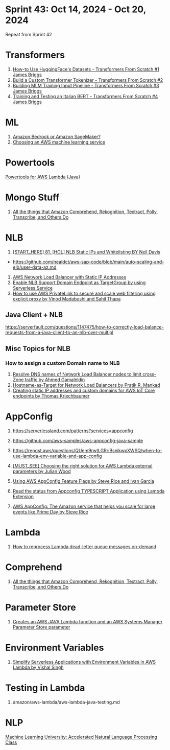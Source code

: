<h1>Sprint 43: Oct 14, 2024 - Oct 20, 2024</h1>

Repeat from Sprint 42

# Transformers

1. [How-to Use HuggingFace's Datasets - Transformers From Scratch #1 James Briggs](https://www.youtube.com/watch?v=GhGUZrcB-WM&list=PLIUOU7oqGTLj-k75kkirRrCybsJzCKCJW&index=1&pp=iAQB)
1. [Build a Custom Transformer Tokenizer - Transformers From Scratch #2](https://www.youtube.com/watch?v=JIeAB8vvBQo&list=PLIUOU7oqGTLj-k75kkirRrCybsJzCKCJW&index=2)
1. [Building MLM Training Input Pipeline - Transformers From Scratch #3 James Briggs](https://www.youtube.com/watch?v=heTYbpr9mD8&list=PLIUOU7oqGTLj-k75kkirRrCybsJzCKCJW&index=3&pp=iAQB)
1. [Training and Testing an Italian BERT - Transformers From Scratch #4 James Briggs](https://www.youtube.com/watch?v=35Pdoyi6ZoQ&list=PLIUOU7oqGTLj-k75kkirRrCybsJzCKCJW&index=4&pp=iAQB)

# ML

1. [Amazon Bedrock or Amazon SageMaker?](https://docs.aws.amazon.com/decision-guides/latest/bedrock-or-sagemaker/bedrock-or-sagemaker.html)
1. [Choosing an AWS machine learning service](https://docs.aws.amazon.com/decision-guides/latest/machine-learning-on-aws-how-to-choose/guide.html)

# Powertools

[Powertools for AWS Lambda (Java)](https://docs.powertools.aws.dev/lambda/java/utilities/parameters/)

# Mongo Stuff

1. [All the things that Amazon Comprehend, Rekognition, Textract, Polly, Transcribe, and Others Do](https://community.aws/content/2drYnXZi872TUMUSfw4Icfy0CcV/all-the-things-that-comprehend-rekognition-textract-polly-transcribe-and-others-do?lang=en)

# NLB

1. [[START_HERE] 81. [HOL] NLB Static IPs and Whitelisting BY Neil Davis](https://www.udemy.com/course/aws-certified-solutions-architect-professional-training/learn/lecture/25348244#overview)
- https://github.com/nealdct/aws-sap-code/blob/main/auto-scaling-and-elb/user-data-az.md

1. [AWS Network Load Balancer with Static IP Addresses](https://www.youtube.com/watch?v=cxRC1JJCLJo)
1. [Enable NLB Support Domain Endpoint as TargetGroup by using Serverless Service](https://github.com/aws-samples/aws-networking-workshop-sample/tree/main)
1. [How to use AWS PrivateLink to secure and scale web filtering using explicit proxy by Vinod Madabushi and Sahil Thapa](https://aws.amazon.com/blogs/networking-and-content-delivery/how-to-use-aws-privatelink-to-secure-and-scale-web-filtering-using-explicit-proxy/)

## Java Client + NLB

https://serverfault.com/questions/1147475/how-to-correctly-load-balance-requests-from-a-java-client-to-an-nlb-over-multipl

## Misc Topics for NLB

### How to assign a custom Domain name to NLB

1. [Resolve DNS names of Network Load Balancer nodes to limit cross-Zone traffic by Ahmed Gamaleldin](https://aws.amazon.com/blogs/networking-and-content-delivery/resolve-dns-names-of-network-load-balancer-nodes-to-limit-cross-zone-traffic/)
1. [Hostname-as-Target for Network Load Balancers by Pratik R. Mankad](https://aws.amazon.com/blogs/networking-and-content-delivery/hostname-as-target-for-network-load-balancers/)
1. [Creating static IP addresses and custom domains for AWS IoT Core endpoints by Thomas Kriechbaumer](https://aws.amazon.com/blogs/iot/creating-static-ip-addresses-and-custom-domains-for-aws-iot-core-endpoints/)

# AppConfig

1. https://serverlessland.com/patterns?services=appconfig
2. https://github.com/aws-samples/aws-appconfig-java-sample
3. https://repost.aws/questions/QUem9rwtLGRriBseikwpXWSQ/when-to-use-lambda-env-variable-and-app-config
4. [[MUST_SEE] Choosing the right solution for AWS Lambda external parameters by Julian Wood](https://aws.amazon.com/blogs/compute/choosing-the-right-solution-for-aws-lambda-external-parameters/)
5. [Using AWS AppConfig Feature Flags by Steve Rice and Ivan Garcia](https://aws.amazon.com/blogs/mt/using-aws-appconfig-feature-flags/)
7. [Read the status from Appconfig TYPESCRIPT Application using Lambda Extension](https://serverlessland.com/patterns/appconfig-feature-flag-sam)

8. [AWS AppConfig: The Amazon service that helps you scale for large events like Prime Day by Steve Rice ](https://aws.amazon.com/blogs/mt/aws-appconfig-scale-for-large-events-prime-day/)

# Lambda

1. [How to reprocess Lambda dead-letter queue messages on-demand](https://theburningmonk.com/2024/01/how-would-you-reprocess-lambda-dead-letter-queue-messages-on-demand)

# Comprehend

1. [All the things that Amazon Comprehend, Rekognition, Textract, Polly, Transcribe, and Others Do](https://community.aws/content/2drYnXZi872TUMUSfw4Icfy0CcV/all-the-things-that-comprehend-rekognition-textract-polly-transcribe-and-others-do?lang=en)

# Parameter Store

1. [Creates an AWS JAVA Lambda function and an AWS Systems Manager Parameter Store parameter](https://serverlessland.com/patterns/lambda-ssm-sam-java)

# Environment Variables

1. [Simplify Serverless Applications with Environment Variables in AWS Lambda by Vishal Singh ](https://aws.amazon.com/blogs/compute/simplify-serverless-applications-with-environment-variables-in-aws-lambda/)


# Testing in Lambda

1. amazon/aws-lambda/aws-lambda-java-testing.md

# NLP

[Machine Learning University: Accelerated Natural Language Processing Class](https://github.com/aws-samples/aws-machine-learning-university-accelerated-nlp)
